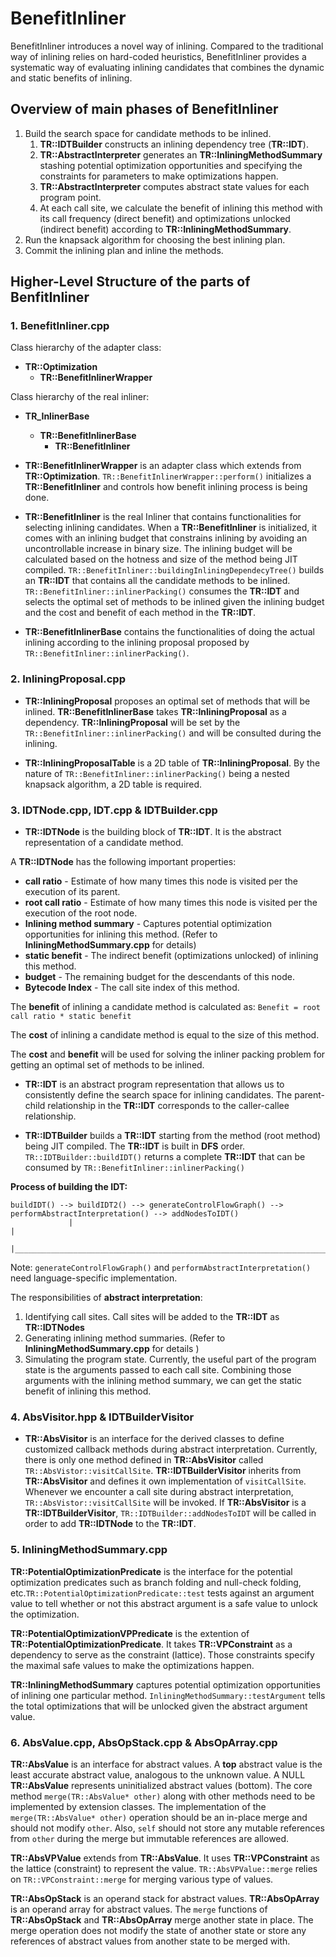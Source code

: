 # BenefitInliner

BenefitInliner introduces a novel way of inlining. Compared to the traditional way of inlining relies on hard-coded heuristics, BenefitInliner provides a systematic way of evaluating inlining candidates that combines the dynamic and static benefits of inlining. 

## Overview of main phases of BenefitInliner
1. Build the search space for candidate methods to be inlined.
    1. **TR::IDTBuilder** constructs an inlining dependency tree (**TR::IDT**).
    2. **TR::AbstractInterpreter** generates an **TR::InliningMethodSummary** stashing potential optimization opportunities and specifying the constraints for parameters to make optimizations happen.
    3. **TR::AbstractInterpreter** computes abstract state values for each program point. 
    4. At each call site, we calculate the benefit of inlining this method with its call frequency (direct benefit) and optimizations unlocked (indirect benefit) according to **TR::InliningMethodSummary**.
2. Run the knapsack algorithm for choosing the best inlining plan.  
3. Commit the inlining plan and inline the methods.
    
## Higher-Level Structure of the parts of BenfitInliner

### 1. BenefitInliner.cpp

Class hierarchy of the adapter class:
* **TR::Optimization**
    * **TR::BenefitInlinerWrapper**

Class hierarchy of the real inliner:
* **TR_InlinerBase**
    * **TR::BenefitInlinerBase**
       * **TR::BenefitInliner**

* **TR::BenefitInlinerWrapper** is an adapter class which extends from **TR::Optimization**. `TR::BenefitInlinerWrapper::perform()` initializes a **TR::BenefitInliner** and controls how benefit inlining process is being done.

* **TR::BenefitInliner** is the real Inliner that contains functionalities for selecting inlining candidates. When a **TR::BenefitInliner** is initialized, it comes with an inlining budget that constrains inlining by avoiding an uncontrollable increase in binary size. The inlining budget will be calculated based on the hotness and size of the method being JIT compiled. `TR::BenefitInliner::buildingInliningDependecyTree()` builds an **TR::IDT** that contains all the candidate methods to be inlined. `TR::BenefitInliner::inlinerPacking()` consumes the **TR::IDT** and selects the optimal set of methods to be inlined given the inlining budget and the cost and benefit of each method in the **TR::IDT**. 

* **TR::BenefitInlinerBase** contains the functionalities of doing the actual inlining according to the inlining proposal proposed by `TR::BenefitInliner::inlinerPacking()`. 

### 2. InliningProposal.cpp

* **TR::InliningProposal** proposes an optimal set of methods that will be inlined. **TR::BenefitInlinerBase** takes **TR::InliningProposal** as a dependency. **TR::InliningProposal** will be set by the `TR::BenefitInliner::inlinerPacking()` and will be consulted during the inlining. 

* **TR::InliningProposalTable** is a 2D table of **TR::InliningProposal**. By the nature of `TR::BenefitInliner::inlinerPacking()` being a nested knapsack algorithm, a 2D table is required. 

### 3. IDTNode.cpp, IDT.cpp & IDTBuilder.cpp

* **TR::IDTNode** is the building block of **TR::IDT**. It is the abstract representation of a candidate method. 

A **TR::IDTNode** has the following important properties:
- **call ratio** - Estimate of how many times this node is visited per the execution of its parent. 
- **root call ratio** - Estimate of how many times this node is visited per the execution of the root node. 
- **Inlining method summary** - Captures potential optimization opportunities for inlining this method. (Refer to **InliningMethodSummary.cpp** for details)
- **static benefit** - The indirect benefit (optimizations unlocked) of inlining this method.
- **budget** - The remaining budget for the descendants of this node.
- **Bytecode Index** - The call site index of this method.


The **benefit** of inlining a candidate method is calculated as: `Benefit = root call ratio * static benefit`

The **cost** of inlining a candidate method is equal to the size of this method.

The **cost** and **benefit** will be used for solving the inliner packing problem for getting an optimal set of methods to be inlined.

* **TR::IDT** is an abstract program representation that allows us to consistently define the search space for inlining candidates. The parent-child relationship in the **TR::IDT** corresponds to the caller-callee relationship.

* **TR::IDTBuilder** builds a **TR::IDT** starting from the method (root method) being JIT compiled. The **TR::IDT** is built in **DFS** order. `TR::IDTBuilder::buildIDT()` returns a complete **TR::IDT** that can be consumed by `TR::BenefitInliner::inlinerPacking()`

**Process of building the IDT:**

```
buildIDT() --> buildIDT2() --> generateControlFlowGraph() --> performAbstractInterpretation() --> addNodesToIDT() 
             |                                                                                              |  
             |______________________________________________________________________________________________| 
``` 

Note: `generateControlFlowGraph()` and `performAbstractInterpretation()` need language-specific implementation.

The responsibilities of **abstract interpretation**:
1. Identifying call sites. Call sites will be added to the **TR::IDT** as **TR::IDTNodes**
2. Generating inlining method summaries. (Refer to **InliningMethodSummary.cpp** for details )
3. Simulating the program state. Currently, the useful part of the program state is the arguments passed to each call site. Combining those arguments with the inlining method summary, we can get the static benefit of inlining this method.

### 4. AbsVisitor.hpp & IDTBuilderVisitor
* **TR::AbsVisitor** is an interface for the derived classes to define customized callback methods during abstract interpretation. Currently, there is only one method defined in **TR::AbsVisitor** called `TR::AbsVistor::visitCallSite`. **TR::IDTBuilderVisitor** inherits from **TR::AbsVisitor** and defines it own implementation of `visitCallSite`. Whenever we encounter a call site during abstract interpretation, `TR::AbsVistor::visitCallSite` will be invoked. If **TR::AbsVisitor** is a **TR::IDTBuilderVisitor**, `TR::IDTBuilder::addNodesToIDT` will be called in order to add **TR::IDTNode** to the **TR::IDT**.

### 5. InliningMethodSummary.cpp

**TR::PotentialOptimizationPredicate** is the interface for the potential optimization predicates such as branch folding and null-check folding, etc.`TR::PotentialOptimizationPredicate::test` tests against an argument value to tell whether or not this abstract argument is a safe value to unlock the optimization.

**TR::PotentialOptimizationVPPredicate** is the extention of **TR::PotentialOptimizationPredicate**. It takes **TR::VPConstraint** as a dependency to serve as the constraint (lattice). Those constraints specify the maximal safe values to make the optimizations happen. 

**TR::InliningMethodSummary** captures potential optimization opportunities of inlining one particular method. `InliningMethodSummary::testArgument` tells the total optimizations that will be unlocked given the abstract argument value.

### 6. AbsValue.cpp, AbsOpStack.cpp & AbsOpArray.cpp

**TR::AbsValue** is an interface for abstract values. A **top** abstract value is the least accurate abstract value, analogous to the unknown value. A NULL **TR::AbsValue** represents uninitialized abstract values (bottom). The core method `merge(TR::AbsValue* other)` along with other methods need to be implemented by extension classes. The implementation of the `merge(TR::AbsValue* other)` operation should be an in-place merge and should not modify `other`. Also, `self` should not store any mutable references from `other` during the merge but immutable references are allowed.

**TR::AbsVPValue** extends from **TR::AbsValue**. It uses **TR::VPConstraint** as the lattice (constraint) to represent the value. `TR::AbsVPValue::merge` relies on `TR::VPConstraint::merge` for merging various type of values. 

**TR::AbsOpStack** is an operand stack for abstract values. **TR::AbsOpArray** is an operand array for abstract values. The `merge` functions of **TR::AbsOpStack** and **TR::AbsOpArray** merge another state in place. The merge operation does not modify the state of another state or store any references of abstract values from another state to be merged with.